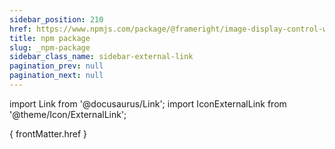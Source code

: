 ```yaml
---
sidebar_position: 210
href: https://www.npmjs.com/package/@frameright/image-display-control-web-component
title: npm package
slug: _npm-package
sidebar_class_name: sidebar-external-link
pagination_prev: null
pagination_next: null
---
```


<!--
NOTES:
* This is a dummy document that will be replaced by an external link in the
  sidebar. See `/docusaurus.config.js`.
* We prevent the previous real document from providing a `Next` link to this
  dummy page by setting `pagination_next: null` in its front matter.
-->

import Link from '@docusaurus/Link';
import IconExternalLink from '@theme/Icon/ExternalLink';

<!-- See https://docusaurus.io/docs/markdown-features/react#available-exports -->
<Link href={ frontMatter.href }>{ frontMatter.href }<IconExternalLink /></Link>
